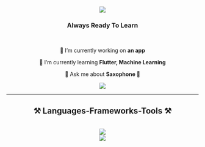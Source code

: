 
<h1 align="center">
    <img src="https://readme-typing-svg.herokuapp.com/?font=Righteous&size=35&center=true&vCenter=true&width=500&height=70&duration=4000&lines=Hi+There!+👋;+I'm+Jason+Chen!;" />
</h1>

<h3 align="center">Always Ready To Learn</h3>

<br/>

<div align="center">
 
 🔭 I’m currently working on **an app**
 
 🌱 I’m currently learning **Flutter, Machine Learning**

💬 Ask me about **Saxophone 🎷**

 </div>

 <div align="center">
  <a align="center" href="https://www.linkedin.com/in/jason-chen-65a7452a0/" target="_blank">
    <img src="https://img.shields.io/badge/LinkedIn-0077B5?style=for-the-badge&logo=linkedin&logoColor=white" target="_blank" />
  </a>
</div>

</div>

 <hr/>
 <h2 align="center">⚒️ Languages-Frameworks-Tools ⚒️</h2>
<br/>
<div align="center">
    <img src="https://skillicons.dev/icons?i=python,cpp,mysql" /><br>
    <img src="https://skillicons.dev/icons?i=vscode,github,flutter,linux" />
</div>

<!--
**jchen1124/jchen1124** is a ✨ _special_ ✨ repository because its `README.md` (this file) appears on your GitHub profile.

Here are some ideas to get you started:

- 🔭 I’m currently working on ...
- 🌱 I’m currently learning ...
- 👯 I’m looking to collaborate on ...
- 🤔 I’m looking for help with ...
- 💬 Ask me about ...
- 📫 How to reach me: ...
- 😄 Pronouns: ...
- ⚡ Fun fact: ...
-->
